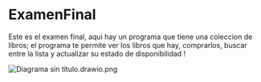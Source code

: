 # ExamenFinal

Este es el examen final, aqui hay un programa que tiene una coleccion de libros;
el programa te permite ver los libros que hay, comprarlos, buscar entre la lista y actualizar su estado de disponibilidad !


![Diagrama sin título.drawio.png
](https://github.com/Dxckrr/ExamenFinal/blob/main/Diagrama%20sin%20t%C3%ADtulo.drawio.png)

